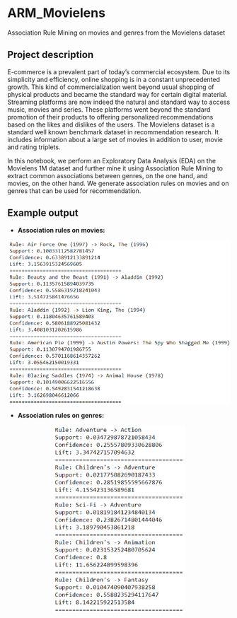# ARM_Movielens
Association Rule Mining on movies and genres from the Movielens dataset

## Project description
E-commerce is a prevalent part of today’s commercial ecosystem. Due to its simplicity and efficiency, online shopping is in a constant unprecedented growth. This kind of commercialization went beyond usual shopping of physical products and became the standard way for certain digital material. Streaming platforms are now indeed the natural and standard way to access music, movies and series. These platforms went beyond the standard promotion of their products to offering personalized recommendations based on the likes and dislikes of the users. The Movielens dataset is a standard well known benchmark dataset in recommendation research. It includes information about a large set of movies in addition to user, movie and rating triplets.

In this notebook, we perform an Exploratory Data Analysis (EDA) on the Movielens 1M dataset and further mine it using Association Rule Mining to extract common associations between genres, on the one hand, and movies, on the other hand. We generate association rules on movies and on genres that can be used for recommendation.

## Example output

* <b>Association rules on movies:</b>

<p align="center">
  <img src="https://github.com/KhalilDMK/ARM_Movielens/blob/master/Images/example_AR_movies.PNG" width="600">
</p>

* <b>Association rules on genres:</b>

<p align="center">
  <img src="https://github.com/KhalilDMK/ARM_Movielens/blob/master/Images/example_AR_genres.PNG" width="300">
</p>

